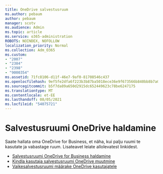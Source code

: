 ```yaml
---
title: OneDrive salvestusruum
ms.author: pebaum
author: pebaum
manager: scotv
ms.audience: Admin
ms.topic: article
ms.service: o365-administration
ROBOTS: NOINDEX, NOFOLLOW
localization_priority: Normal
ms.collection: Adm_O365
ms.custom:
- "2007"
- "2384"
- "2398"
- "9000354"
ms.assetid: 71fc8106-d11f-46e7-9af0-81708546c437
ms.openlocfilehash: 9ef5fe2dfa6f223b3b87ba5018ece36e9f673566b840bb8b7a0ed700f7bc94a5
ms.sourcegitcommit: b5f7da89a650d2915dc652449623c78be6247175
ms.translationtype: MT
ms.contentlocale: et-EE
ms.lasthandoff: 08/05/2021
ms.locfileid: "54075721"
---
```

# <a name="manage-your-onedrive-storage"></a>Salvestusruumi OneDrive haldamine

Saate hallata oma OneDrive for Business, et näha, kui palju ruumi te kasutate ja vabastage ruum.  Lisateavet leiate allolevatest linkidest.

- [Salvestusruumi OneDrive for Business haldamine](https://support.microsoft.com/office/31519161-059c-4764-b6f8-f5cd29f7fe68)
- [Kindla kasutaja salvestusruumi OneDrive muutmine](https://docs.microsoft.com/onedrive/change-user-storage)
- [Vaikesalvestusruumi määrake OneDrive kasutajatele](https://docs.microsoft.com/onedrive/set-default-storage-space)